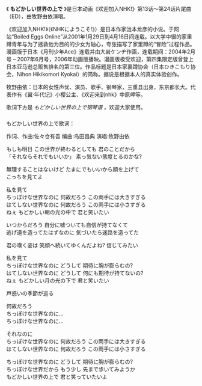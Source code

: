 

《 **もどかしい世界の上で** 》是日本动画《欢迎加入NHK!》第13话～第24话片尾曲（ED），由牧野由依演唱。

  

《欢迎加入NHK!》（《NHKにようこそ!》）是日本作家泷本龙彦的小说。于网站“Boiled Eggs
Online”从2001年1月29日到4月16日间连载。以大学中辍的家里蹲青年与为了拯救他为目的的少女为轴心，夸张描写了家里蹲的“冒险”过程作品。漫画版于日本《月刊少年Ace》连载并由大岩ケンヂ作画，连载期间：2004年2月号
–
2007年6月号，2006年动画版播映。漫画版极受欢迎，第四集限定版曾登上日本亚马逊总贩售排名的第三位。作品标题是日本家裏蹲协会（日本ひきこもり协会，Nihon
Hikikomori Kyokai）的简称。据说是根据本人的真实体验创作。

  

牧野由依：日本的女性声优、演员、歌手、钢琴家，三重县出身，东京都长大。代表作有《翼·年代记》小樱公主、《欢迎来到nhk》中原岬等。

  

歌词下方是 _もどかしい世界の上で钢琴谱_ ，欢迎大家使用。

###  
もどかしい世界の上で歌词：

作词、作曲:佐々仓有吾 编曲:岛田昌典 演唱:牧野由依  
  
  
もしも明日 この世界が終わるとしても 君のことだから  
「それならそれでもいいか」 素っ気ない態度とるのかな?

無理することはないけど たまにでもいいから顔を上げて  
こっちを見てよ

私を見て  
ちっぽけな世界なのに 何故だろう この両手には大きすぎる  
はてしない世界なのに 何故だろう この両手には小さすぎる  
ねぇ もどかしい朝の光の中で 君と笑いたい

いつからだろう 自分に嘘ついても自信が持てなくて  
逃げ道を造ってたはずなのに 気づいたら迷路を造ってた

君の嘆く姿は 笑顔へ続いてゆくんだよね? 信じてみたい

私を見て  
ちっぽけな世界なのに どうして 期待に胸が膨らむの?  
はてしない世界なのに どうして 何にも期待が持てないの?  
ねぇ もどかしい月の光の下で 君と笑いたい

戸惑いの季節が巡る

何故だろう  
ちっぽけな世界なのに…  
ちっぽけな世界なのに…

それなのに  
ちっぽけな世界なのに 何故だろう この両手には大きすぎる  
はてしない世界なのに 何故だろう この両手には小さすぎる

ちっぽけな世界なのに どうして 期待に胸が膨らむの?  
ちっぽけな世界だから もう少し 先まで歩いてみようか  
もどかしい世界の上で 君と笑っていたいよ

